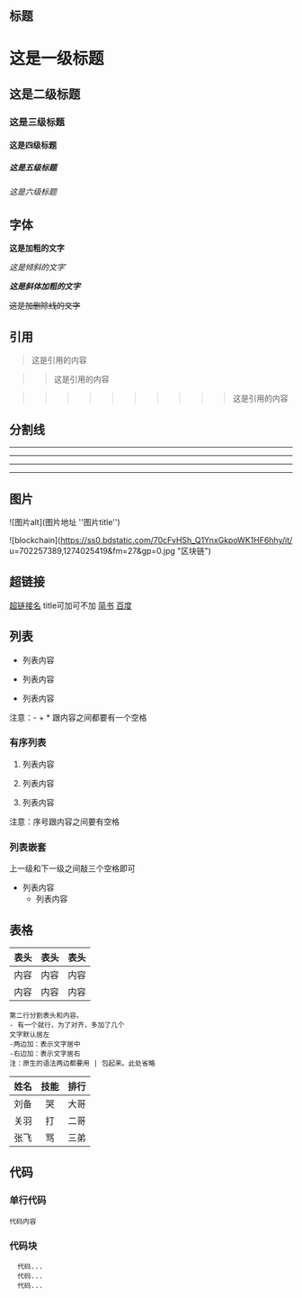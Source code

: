## 标题
# 这是一级标题
## 这是二级标题
### 这是三级标题
#### 这是四级标题
##### 这是五级标题
###### 这是六级标题

## 字体

**这是加粗的文字**

*这是倾斜的文字*`

***这是斜体加粗的文字***

~~这是加删除线的文字~~

## 引用
>这是引用的内容

>>这是引用的内容

>>>>>>>>>>这是引用的内容


## 分割线

---

----

***

*****

## 图片

![图片alt](图片地址 ''图片title'')


![blockchain](https://ss0.bdstatic.com/70cFvHSh_Q1YnxGkpoWK1HF6hhy/it/
u=702257389,1274025419&fm=27&gp=0.jpg "区块链")

## 超链接

[超链接名](超链接地址 "超链接title")
title可加可不加
[简书](http://jianshu.com)
[百度](http://baidu.com)


## 列表

- 列表内容
+ 列表内容
* 列表内容

注意：- + * 跟内容之间都要有一个空格

### 有序列表
1. 列表内容

2. 列表内容

2. 列表内容

注意：序号跟内容之间要有空格

### 列表嵌套
上一级和下一级之间敲三个空格即可

- 列表内容
   + 列表内容
   
   
## 表格
表头|表头|表头
---|:--:|---:
内容|内容|内容
内容|内容|内容

``` 
第二行分割表头和内容。
- 有一个就行，为了对齐，多加了几个
文字默认居左
-两边加：表示文字居中
-右边加：表示文字居右
注：原生的语法两边都要用 | 包起来。此处省略
```
姓名|技能|排行 
--|:--:|--: 
刘备|哭|大哥 
关羽|打|二哥 
张飞|骂|三弟 

## 代码
### 单行代码
 `代码内容`
### 代码块

```
  代码...
  代码...
  代码...
```